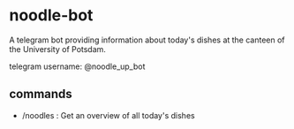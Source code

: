 # noodle-bot
A telegram bot providing information about today's dishes at the canteen of the University of Potsdam.

telegram username: @noodle_up_bot

## commands

- /noodles : Get an overview of all today's dishes
